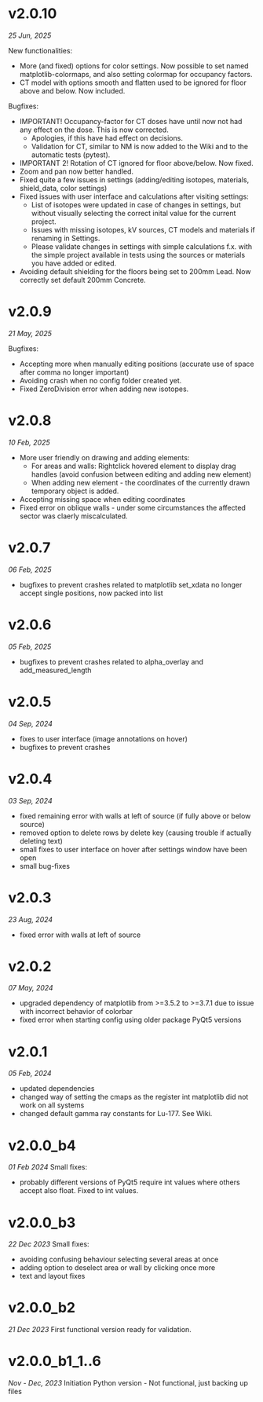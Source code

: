 # v2.0.10
_25 Jun, 2025_

New functionalities:
- More (and fixed) options for color settings. Now possible to set named matplotlib-colormaps, and also setting colormap for occupancy factors.
- CT model with options smooth and flatten used to be ignored for floor above and below. Now included.

Bugfixes:
- IMPORTANT! Occupancy-factor for CT doses have until now not had any effect on the dose. This is now corrected. 
	- Apologies, if this have had effect on decisions.
	- Validation for CT, similar to NM is now added to the Wiki and to the automatic tests (pytest).
- IMPORTANT 2! Rotation of CT ignored for floor above/below. Now fixed.
- Zoom and pan now better handled.
- Fixed quite a few issues in settings (adding/editing isotopes, materials, shield_data, color settings)
- Fixed issues with user interface and calculations after visiting settings:
	- List of isotopes were updated in case of changes in settings, but without visually selecting the correct inital value for the current project.
	- Issues with missing isotopes, kV sources, CT models and materials if renaming in Settings.
	- Please validate changes in settings with simple calculations f.x. with the simple project available in tests using the sources or materials you have added or edited.
- Avoiding default shielding for the floors being set to 200mm Lead. Now correctly set default 200mm Concrete.

# v2.0.9
_21 May, 2025_

Bugfixes:
- Accepting more when manually editing positions (accurate use of space after comma no longer important)
- Avoiding crash when no config folder created yet.
- Fixed ZeroDivision error when adding new isotopes.

# v2.0.8
_10 Feb, 2025_

- More user friendly on drawing and adding elements:
	- For areas and walls: Rightclick hovered element to display drag handles (avoid confusion between editing and adding new element)
	- When adding new element - the coordinates of the currently drawn temporary object is added.
- Accepting missing space when editing coordinates
- Fixed error on oblique walls - under some circumstances the affected sector was claerly miscalculated.

# v2.0.7
_06 Feb, 2025_
- bugfixes to prevent crashes related to matplotlib set_xdata no longer accept single positions, now packed into list

# v2.0.6
_05 Feb, 2025_
- bugfixes to prevent crashes related to alpha_overlay and add_measured_length

# v2.0.5
_04 Sep, 2024_
- fixes to user interface (image annotations on hover)
- bugfixes to prevent crashes

# v2.0.4
_03 Sep, 2024_
- fixed remaining error with walls at left of source (if fully above or below source)
- removed option to delete rows by delete key (causing trouble if actually deleting text)
- small fixes to user interface on hover after settings window have been open
- small bug-fixes

# v2.0.3
_23 Aug, 2024_
- fixed error with walls at left of source

# v2.0.2
_07 May, 2024_
- upgraded dependency of matplotlib from >=3.5.2 to >=3.7.1 due to issue with incorrect behavior of colorbar
- fixed error when starting config using older package PyQt5 versions

# v2.0.1
_05 Feb, 2024_
- updated dependencies
- changed way of setting the cmaps as the register int matplotlib did not work on all systems
- changed default gamma ray constants for Lu-177. See Wiki.

# v2.0.0_b4
_01 Feb 2024_
Small fixes:
- probably different versions of PyQt5 require int values where others accept also float. Fixed to int values.

# v2.0.0_b3
_22 Dec 2023_
Small fixes:
- avoiding confusing behaviour selecting several areas at once
- adding option to deselect area or wall by clicking once more
- text and layout fixes

# v2.0.0_b2
_21 Dec 2023_
First functional version ready for validation.

# v2.0.0_b1_1..6
_Nov - Dec, 2023_
Initiation Python version - Not functional, just backing up files
